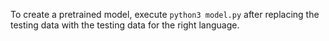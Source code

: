 To create a pretrained model, execute `python3 model.py` after replacing the testing data with the testing data for the right language.
